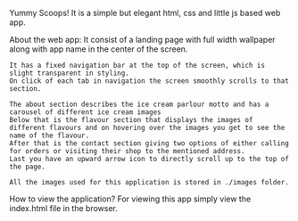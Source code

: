 Yummy Scoops!
It is a simple but elegant html, css and little js based web app. 

About the web app:
    It consist of a landing page with full width wallpaper along with app name in the center of the screen.

    It has a fixed navigation bar at the top of the screen, which is slight transparent in styling.
    On click of each tab in navigation the screen smoothly scrolls to that section. 

    The about section describes the ice cream parlour motto and has a carousel of different ice cream images
    Below that is the flavour section that displays the images of different flavours and on hovering over the images you get to see the name of the flavour.
    After that is the contact section giving two options of either calling for orders or visiting their shop to the mentioned address.
    Last you have an upward arrow icon to directly scroll up to the top of the page.

    All the images used for this application is stored in ./images folder.

How to view the application? 
    For viewing this app simply view the index.html file in the browser.
